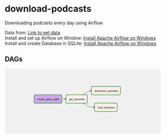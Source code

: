 # download-podcasts
Downloading podcasts every day using Airflow

Data from: <a href="https://www.marketplace.org/feed/podcast/marketplace/" >Link to get data</a><br>
Install and set up Airflow on Window:  <a href="https://www.youtube.com/watch?v=SYOUbiGtGiU" >Install Apache Airflow on Windows</a><br>
Install and create Database in SQLite: <a href="https://www.youtube.com/watch?v=wXEZZ2JT3-k" >Install Apache Airflow on Windows</a>

<h2>DAGs</h2>
<img src="https://github.com/ntanh31/download-podcasts/blob/main/dags.png">
